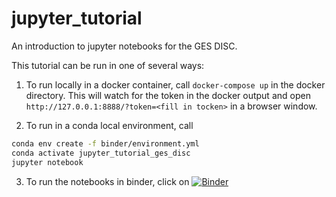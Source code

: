 # jupyter_tutorial

An introduction to jupyter notebooks for the GES DISC.

This tutorial can be run in one of several ways:

1. To run locally in a docker container, call `docker-compose up` in the docker directory. This will watch for the token in the docker output and open `http://127.0.0.1:8888/?token=<fill in tocken>` in a browser window.

2. To run in a conda local environment, call

```bash
conda env create -f binder/environment.yml
conda activate jupyter_tutorial_ges_disc
jupyter notebook
```

3. To run the notebooks in binder, click on [![Binder](https://mybinder.org/badge_logo.svg)](https://mybinder.org/v2/gh/christine-e-smit/jupyter_tutorial/HEAD)
